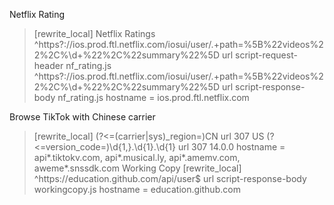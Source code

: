 Netflix Rating
>    [rewrite_local]
>    Netflix Ratings
^https?://ios\.prod\.ftl\.netflix\.com/iosui/user/.+path=%5B%22videos%22%2C%\d+%22%2C%22summary%22%5D url script-request-header nf_rating.js
^https?://ios\.prod\.ftl\.netflix\.com/iosui/user/.+path=%5B%22videos%22%2C%\d+%22%2C%22summary%22%5D url script-response-body nf_rating.js
>    hostname = ios.prod.ftl.netflix.com

Browse TikTok with Chinese carrier
>    [rewrite_local]
>    (?<=(carrier|sys)_region=)CN url 307 US
(?<=version_code=)\d{1,}.\d{1}\.\d{1} url 307 14.0.0
>    hostname = api*.tiktokv.com, api*.musical.ly, api*.amemv.com, aweme*.snssdk.com
Working Copy
>    [rewrite_local]
>    ^https:\/\/education\.github\.com\/api\/user$ url script-response-body workingcopy.js
>    hostname = education.github.com